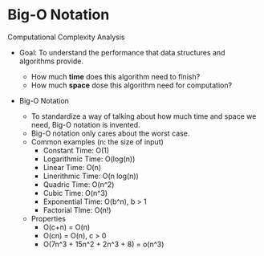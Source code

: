 # Big-O Notation
Computational Complexity Analysis

* Goal: To understand the performance that data structures and algorithms provide.
    - How much **time** does this algorithm need to finish?
    - How much **space** dose this algorithm need for computation?

* Big-O Notation
    - To standardize a way of talking about how much time and space we need, Big-O notation is invented.
    - Big-O notation only cares about the worst case.
    - Common examples (n: the size of input)
        - Constant Time: O(1)
        - Logarithmic Time: O(log(n))
        - Linear Time: O(n)
        - Linerithmic Time: O(n log(n))
        - Quadric Time: O(n^2)
        - Cubic Time: O(n^3)
        - Exponential Time: O(b^n), b > 1
        - Factorial TIme: O(n!)
    - Properties
        - O(c+n) = O(n)
        - O(cn) = O(n), c > 0
        - O(7n^3 + 15n^2 + 2n^3 + 8) = o(n^3)
